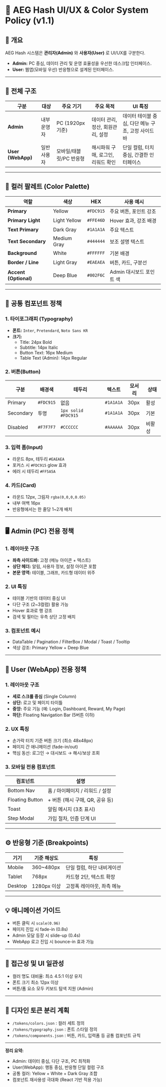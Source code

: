 # 🎨 AEG Hash UI/UX & Color System Policy (v1.1)

## 📘 개요
AEG Hash 시스템은 **관리자(Admin)** 와 **사용자(User)** 로 UI/UX를 구분한다.

- **Admin:** PC 중심, 데이터 관리 및 운영 효율성을 우선한 데스크탑 인터페이스.
- **User:** 웹앱(모바일 우선) 반응형으로 설계된 인터페이스.

---

## 🧩 전체 구조
| 구분 | 대상 | 주요 기기 | 주요 목적 | UI 특징 |
|------|------|-------------|------------|------------|
| **Admin** | 내부 운영자 | PC (1920px 기준) | 데이터 관리, 정산, 회원관리, 설정 | 데이터 테이블 중심, 다단 메뉴 구조, 고정 사이드바 |
| **User (WebApp)** | 일반 사용자 | 모바일/태블릿/PC 반응형 | 해시파워 구매, 로그인, 리워드 확인 | 단일 컬럼, 터치 중심, 간결한 인터페이스 |

---

## 🎨 컬러 팔레트 (Color Palette)

| 역할 | 색상 | HEX | 사용 예시 |
|------|------|------|------------|
| **Primary** | Yellow | `#FDC915` | 주요 버튼, 포인트 강조 |
| **Primary Light** | Light Yellow | `#FFE46D` | Hover 효과, 강조 배경 |
| **Text Primary** | Dark Gray | `#1A1A1A` | 주요 텍스트 |
| **Text Secondary** | Medium Gray | `#444444` | 보조 설명 텍스트 |
| **Background** | White | `#FFFFFF` | 기본 배경 |
| **Border / Line** | Light Gray | `#EAEAEA` | 버튼, 카드, 구분선 |
| **Accent (Optional)** | Deep Blue | `#002F6C` | Admin 대시보드 포인트 색 |

---

## 🧱 공통 컴포넌트 정책

### 1. **타이포그래피 (Typography)**
- **폰트:** `Inter`, `Pretendard`, `Noto Sans KR`
- **크기:**
  - Title: 24px Bold
  - Subtitle: 14px Italic
  - Button Text: 16px Medium
  - Table Text (Admin): 14px Regular

### 2. **버튼(Button)**
| 구분 | 배경색 | 테두리 | 텍스트 | 모서리 | 상태 |
|------|----------|-----------|------------|----------|----------|
| Primary | `#FDC915` | 없음 | `#1A1A1A` | 30px | 활성 |
| Secondary | 투명 | `1px solid #FDC915` | `#1A1A1A` | 30px | 기본 |
| Disabled | `#F7F7F7` | `#CCCCCC` | `#AAAAAA` | 30px | 비활성 |

### 3. **입력 폼(Input)**
- 라운드 8px, 테두리 `#EAEAEA`
- 포커스 시 `#FDC915` glow 효과
- 에러 시 테두리 `#FF5A5A`

### 4. **카드(Card)**
- 라운드 12px, 그림자 `rgba(0,0,0,0.05)`
- 내부 여백 16px
- 반응형에서는 한 줄당 1~2개 배치

---

## 🖥️ Admin (PC) 전용 정책

### 1. **레이아웃 구조**
- **좌측 사이드바:** 고정 (메뉴 아이콘 + 텍스트)
- **상단 헤더:** 알림, 사용자 정보, 설정 아이콘 포함
- **본문 영역:** 테이블, 그래프, 카드형 데이터 위주

### 2. **UI 특징**
- 테이블 기반의 데이터 중심 UI
- 다단 구조 (2~3컬럼) 활용 가능
- Hover 효과로 행 강조
- 검색 및 필터는 우측 상단 고정 배치

### 3. **컴포넌트 예시**
- DataTable / Pagination / FilterBox / Modal / Toast / Tooltip
- 색상 강조: Primary Yellow + Deep Blue

---

## 📱 User (WebApp) 전용 정책

### 1. **레이아웃 구조**
- **세로 스크롤 중심** (Single Column)
- **상단:** 로고 및 페이지 타이틀
- **중앙:** 주요 기능 (예: Login, Dashboard, Reward, My Page)
- **하단:** Floating Navigation Bar (5버튼 이하)

### 2. **UX 특징**
- 손가락 터치 기준 버튼 크기 (최소 48x48px)
- 페이지 간 애니메이션 (fade-in/out)
- 핵심 동선: 로그인 → 대시보드 → 해시/보상 조회

### 3. **모바일 전용 컴포넌트**
| 컴포넌트 | 설명 |
|-----------|------|
| Bottom Nav | 홈 / 마이페이지 / 리워드 / 설정 |
| Floating Button | + 버튼 (해시 구매, QR, 공유 등) |
| Toast | 알림 메시지 (3초 표시) |
| Step Modal | 가입 절차, 인증 단계 UI |

---

## ⚙️ 반응형 기준 (Breakpoints)
| 기기 | 기준 해상도 | 특징 |
|-------|--------------|--------|
| Mobile | 360~480px | 단일 컬럼, 하단 내비게이션 |
| Tablet | 768px | 카드형 2단, 텍스트 확장 |
| Desktop | 1280px 이상 | 고정폭 레이아웃, 좌측 메뉴 |

---

## 💡 애니메이션 가이드
- 버튼 클릭 시 `scale(0.96)`
- 페이지 진입 시 fade-in (0.8s)
- Admin 모달 등장 시 slide-up (0.4s)
- WebApp 로고 진입 시 bounce-in 효과 가능

---

## 🔐 접근성 및 UI 일관성
- 컬러 명도 대비율: 최소 4.5:1 이상 유지
- 폰트 크기 최소 12px 이상
- 버튼/폼 요소 모두 키보드 탐색 지원 (Admin)

---

## 📁 디자인 토큰 분리 계획
- `/tokens/colors.json` : 컬러 세트 정의
- `/tokens/typography.json` : 폰트 스타일 정의
- `/tokens/components.json` : 버튼, 카드, 입력폼 등 공통 컴포넌트 규칙

---

**정리 요약:**  
- Admin: 데이터 중심, 다단 구조, PC 최적화  
- User(WebApp): 행동 중심, 반응형 단일 컬럼 구조  
- 공통 컬러: Yellow + White + Dark Gray 조합  
- 컴포넌트 재사용성 극대화 (React 기반 적용 가능)

